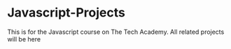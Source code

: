 # Javascript-Projects
This is for the Javascript course on The Tech Academy.
All related projects will be here
